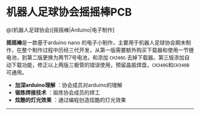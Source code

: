 # 机器人足球协会摇摇棒PCB

@(机器人足球协会)[摇摇棒|Arduino|电子制作]

**摇摇棒**是一款基于arduino nano 的电子小制作，主要用于机器人足球协会期末制作，在整个制作过程中历经三代开发，从第一版需要额外购买下载器和使用一节锂电池，到第二版更换为两节7号电池，和添加 `CH340G` 去掉下载器。第三版添加自动下载功能，修正以上两版三极管的错误使用，预留晶振焊盘，`CH340G`和`CH340B`可通用。
 
- **加深arduino理解** ：协会成员对arduino的理解
- **锻炼焊接技术** ：锻炼协会成员的焊工
- **炫酷的灯光效果** ：通过编程创造炫酷的灯光效果

-------------------
